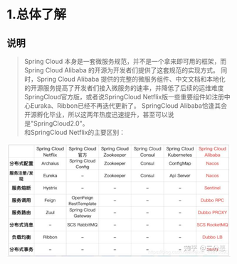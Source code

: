 # 1.总体了解
##  说明
>Spring Cloud 本身是一套微服务规范，并不是一个拿来即可用的框架，而 Spring Cloud Alibaba 的开源为开发者们提供了这套规范的实现方式。
>同时，Spring Cloud Alibaba 提供的完整的微服务组件、中文文档和本地化的开源服务提高了开发者们接入微服务的速率，并降低了后续的运维难度  
> SpringCloud官方版，或者说SpringCloud Netflix版一些重要组件如注册中心Euraka、Ribbon已经不再迭代更新了。
> SpringCloud Alibaba恰逢其会开源孵化毕业，所以这两年热度迅速提升，甚至可以说是"SpringCloud2.0"。  
> 和SpringCloud Netflix的主要区别：

![img.png](../../data/img/spring-all/cloud-1.png)

